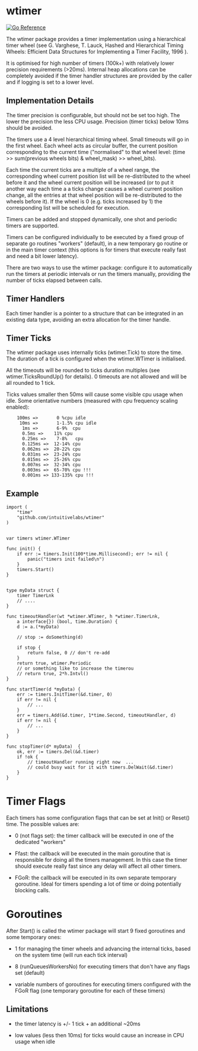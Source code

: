# wtimer

[![Go Reference](https://pkg.go.dev/badge/github.com/intuitivelabs/wtimer.svg)](https://pkg.go.dev/github.com/intuitivelabs/wtimer)

The wtimer package provides a timer implementation using a hierarchical timer
 wheel (see
G. Varghese, T. Lauck,  Hashed and Hierarchical Timing Wheels: Efficient
      Data Structures for Implementing a Timer Facility, 1996 ).

It is optimised for high number of timers (100k+) with relatively lower
precision requirements  (>20ms). Internal heap allocations can be completely
 avoided if the timer handler structures are provided by the caller and
  if logging is set to a lower level.

## Implementation Details


The timer precision is configurable, but should not be set too high. The
 lower the precision the less CPU usage. Precision (timer ticks) below
10ms should be avoided.

The timers use a 4 level hierarchical timing wheel. Small timeouts will go
 in the first wheel.
Each wheel acts as circular buffer, the current position corresponding to the
 current time ("normalised" to that wheel level:
 (time >> sum(previous wheels bits) & wheel\_mask) >> wheel\_bits).

Each time the current ticks are a multiple of a wheel range, the corresponding
 wheel current position list will be re-distributed to the wheel before it
 and the wheel current position will be increased (or to put it another
  way each time a a ticks change causes a wheel current position change,
   all the entries at that wheel position will be re-distributed to the
  wheels before it).
If the wheel is 0 (e.g. ticks increased by 1) the corresponding list will be
 scheduled for execution.

Timers can be added and stopped dynamically, one shot and periodic timers
are supported.

Timers can be configured individually to be executed by a fixed group of
 separate go routines "workers" (default), in a new temporary go routine or
 in the main timer context (this options is for timers that execute really
 fast and need a bit lower latency).

There are two ways to use the wtimer package: configure it to automatically
 run the timers at periodic intervals or run the timers manually, providing
 the number of ticks elapsed between calls.


## Timer Handlers

Each timer handler is a pointer to a structure that can be integrated in
 an existing data type, avoiding an extra allocation for the timer handle.


## Timer Ticks

The wtimer package uses internally ticks (wtimer.Tick) to store the time.
The duration of a tick is configured when the wtimer.WTimer is initialised.

All the timeouts will be rounded to ticks duration multiples (see
 wtimer.TicksRoundUp() for details). 0 timeouts are not allowed and will
  be all rounded to 1 tick.

Ticks values smaller then 50ms will cause some visible cpu usage when idle.
Some orientative numbers (measured with cpu frequency scaling enabled):

```
    100ms =>       0 %cpu idle
     10ms =>       1-1.5% cpu idle
      1ms =>       6-9%  cpu
      0.5ms =>    11% cpu
      0.25ms =>    7-8%   cpu
      0.125ms =>  12-14% cpu
      0.062ms =>  20-22% cpu
      0.031ms =>  23-24% cpu
      0.015ms =>  25-26% cpu
      0.007ms =>  32-34% cpu
      0.003ms =>  65-70% cpu !!!
      0.001ms => 133-135% cpu !!!
```

## Example

```
import (
	"time"
	"github.com/intuitivelabs/wtimer"
)


var timers wtimer.WTimer

func init() {
	if err := timers.Init(100*time.Millisecond); err != nil {
		panic("timers init failed\n")
	}
	timers.Start()
}


type myData struct {
	timer TimerLnk
	// ....
}

func timeoutHandler(wt *wtimer.WTimer, h *wtimer.TimerLnk,
	a interface{}) (bool, time.Duration) {
	d := a.(*myData)

	// stop := doSomething(d)
	
	if stop {
		return false, 0 // don't re-add
	}
	return true, wtimer.Periodic
	// or something like to increase the timerou
	// return true, 2*h.Intvl()
}

func startTimer(d *myData) {
	err := timers.InitTimer(&d.timer, 0)
	if err != nil {
		// ...
	}
	err = timers.Add(&d.timer, 1*time.Second, timeoutHandler, d)
	if err != nil {
		// ...
	}
}

func stopTimer(d* myData)  {
	ok, err := timers.Del(&d.timer)
	if !ok {
		// timeoutHandler running right now  ...
		// could busy wait for it with timers.DelWait(&d.timer)
	}
}
```

# Timer Flags

Each timers has some configuration flags that can be set at Init() or
 Reset() time.
The possible values are:

 - 0 (not flags set): the timer callback will be executed in one of the
 dedicated "workers"

 - Ffast: the callback will be executed in the main goroutine that is
  responsible for doing all the timers management. In this case the timer
  should execute really fast since any delay will affect all other timers.

 - FGoR: the callback will be executed in its own separate temporary
 goroutine. Ideal for timers spending a lot of time or doing potentially
 blocking calls.


# Goroutines

After Start() is called the wtimer package will start 9 fixed goroutines and
 some temporary ones:

* 1 for managing the timer wheels and advancing the internal ticks,
based on the system time (will run each tick interval)

* 8 (runQueuesWorkersNo) for executing timers that don't have any flags
 set (default)

* variable numbers of goroutines for executing timers configured with the
 FGoR flag (one temporary goroutine for each of these timers)

## Limitations

 * the timer latency is +/- 1 tick + an additional ~20ms

 * low values (less then 10ms) for ticks would cause an increase in
   CPU usage when idle

